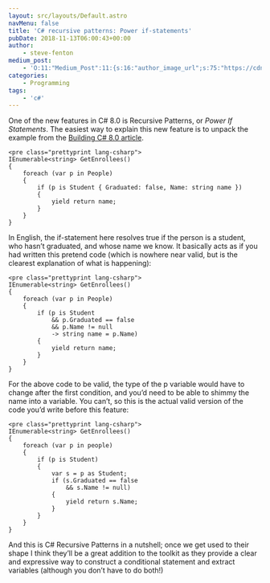 ```yaml
---
layout: src/layouts/Default.astro
navMenu: false
title: 'C# recursive patterns: Power if-statements'
pubDate: 2018-11-13T06:00:43+00:00
author:
    - steve-fenton
medium_post:
    - 'O:11:"Medium_Post":11:{s:16:"author_image_url";s:75:"https://cdn-images-1.medium.com/fit/c/400/400/1*eXkhfEuF41g5W_xnc_ydLA.jpeg";s:10:"author_url";s:38:"https://medium.com/@steve.fenton.co.uk";s:11:"byline_name";N;s:12:"byline_email";N;s:10:"cross_link";s:3:"yes";s:2:"id";s:12:"1f283bf9bd03";s:21:"follower_notification";s:3:"yes";s:7:"license";s:19:"all-rights-reserved";s:14:"publication_id";s:2:"-1";s:6:"status";s:5:"draft";s:3:"url";s:51:"https://medium.com/@steve.fenton.co.uk/1f283bf9bd03";}'
categories:
    - Programming
tags:
    - 'c#'
---
```


One of the new features in C# 8.0 is Recursive Patterns, or *Power If Statements*. The easiest way to explain this new feature is to unpack the example from the [Building C# 8.0 article](https://blogs.msdn.microsoft.com/dotnet/2018/11/12/building-c-8-0/).

```
<pre class="prettyprint lang-csharp">
IEnumerable<string> GetEnrollees()
{
    foreach (var p in People)
    {
        if (p is Student { Graduated: false, Name: string name }) 
        {
            yield return name;
        }
    }
}
```

In English, the if-statement here resolves true if the person is a student, who hasn’t graduated, and whose name we know. It basically acts as if you had written this pretend code (which is nowhere near valid, but is the clearest explanation of what is happening):

```
<pre class="prettyprint lang-csharp">
IEnumerable<string> GetEnrollees()
{
    foreach (var p in People)
    {
        if (p is Student
            && p.Graduated == false
            && p.Name != null
            -> string name = p.Name) 
        {
            yield return name;
        }
    }
}
```

For the above code to be valid, the type of the p variable would have to change after the first condition, and you’d need to be able to shimmy the name into a variable. You can’t, so this is the actual valid version of the code you’d write before this feature:

```
<pre class="prettyprint lang-csharp">
IEnumerable<string> GetEnrollees()
{
    foreach (var p in people)
    {
        if (p is Student)
        {
            var s = p as Student;
            if (s.Graduated == false
                && s.Name != null)
            {
                yield return s.Name;
            }
        }
    }
}
```

And this is C# Recursive Patterns in a nutshell; once we get used to their shape I think they’ll be a great addition to the toolkit as they provide a clear and expressive way to construct a conditional statement and extract variables (although you don’t have to do both!)